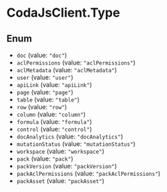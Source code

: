 # CodaJsClient.Type

## Enum

* `doc` (value: `"doc"`)
* `aclPermissions` (value: `"aclPermissions"`)
* `aclMetadata` (value: `"aclMetadata"`)
* `user` (value: `"user"`)
* `apiLink` (value: `"apiLink"`)
* `page` (value: `"page"`)
* `table` (value: `"table"`)
* `row` (value: `"row"`)
* `column` (value: `"column"`)
* `formula` (value: `"formula"`)
* `control` (value: `"control"`)
* `docAnalytics` (value: `"docAnalytics"`)
* `mutationStatus` (value: `"mutationStatus"`)
* `workspace` (value: `"workspace"`)
* `pack` (value: `"pack"`)
* `packVersion` (value: `"packVersion"`)
* `packAclPermissions` (value: `"packAclPermissions"`)
* `packAsset` (value: `"packAsset"`)
